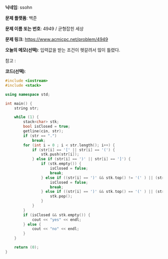 **닉네임**: ssohn

**문제 플랫폼**: 백준

**문제 이름 또는 번호**: 4949 / 균형잡힌 세상

**문제 링크**: https://www.acmicpc.net/problem/4949

**오늘의 메모(선택)**: 입력값을 받는 조건이 헷갈려서 많이 틀렸다.

참고 :

**코드(선택)**:

```c++
#include <iostream>
#include <stack>

using namespace std;

int main() {
	string str;

	while (1) {
		stack<char> stk;
		bool isClosed = true;
		getline(cin, str);
		if (str == ".")
			break;
		for (int i = 0 ; i < str.length(); i++) {
			if (str[i] == '[' || str[i] == '(') {
				stk.push(str[i]);
			} else if (str[i] == ')' || str[i] == ']') {
				if (stk.empty()) {
					isClosed = false;
					break;
				} else if ((str[i] == ')' && stk.top() != '(' ) || (str[i] == ']' && stk.top() != '[')) {
					isClosed = false;
					break;
				} else if ((str[i] == ')' && stk.top() == '(' ) || (str[i] == ']' && stk.top() == '[')) {
					stk.pop();
				}
			}
		}
		if (isClosed && stk.empty()) {
			cout << "yes" << endl;
		} else {
			cout << "no" << endl;
		}
	}

	return (0);
}
```
